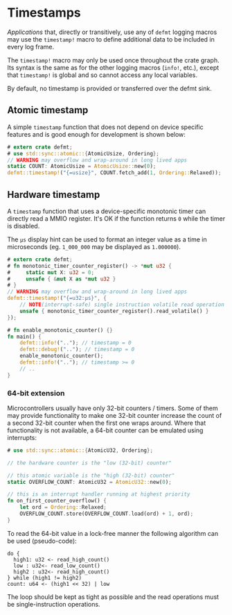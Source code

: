 # Timestamps

*Applications* that, directly or transitively, use any of `defmt` logging macros may use the `timestamp!` macro to define additional data to be included in every log frame.

The `timestamp!` macro may only be used once throughout the crate graph. Its syntax is the same as for the other logging macros (`info!`, etc.), except that `timestamp!` is global and so cannot access any local variables.

By default, no timestamp is provided or transferred over the defmt sink.

## Atomic timestamp

A simple `timestamp` function that does not depend on device specific features and is good enough for development is shown below:

``` rust
# extern crate defmt;
# use std::sync::atomic::{AtomicUsize, Ordering};
// WARNING may overflow and wrap-around in long lived apps
static COUNT: AtomicUsize = AtomicUsize::new(0);
defmt::timestamp!("{=usize}", COUNT.fetch_add(1, Ordering::Relaxed));
```

## Hardware timestamp

A `timestamp` function that uses a device-specific monotonic timer can directly read a MMIO register.
It's OK if the function returns `0` while the timer is disabled.

The `µs` display hint can be used to format an integer value as a time in microseconds (eg. `1_000_000` may be displayed as `1.000000`).

``` rust
# extern crate defmt;
# fn monotonic_timer_counter_register() -> *mut u32 {
#     static mut X: u32 = 0;
#     unsafe { &mut X as *mut u32 }
# }
// WARNING may overflow and wrap-around in long lived apps
defmt::timestamp!("{=u32:µs}", {
    // NOTE(interrupt-safe) single instruction volatile read operation
    unsafe { monotonic_timer_counter_register().read_volatile() }
});

# fn enable_monotonic_counter() {}
fn main() {
    defmt::info!(".."); // timestamp = 0
    defmt::debug!(".."); // timestamp = 0
    enable_monotonic_counter();
    defmt::info!(".."); // timestamp >= 0
    // ..
}
```

### 64-bit extension

Microcontrollers usually have only 32-bit counters / timers.
Some of them may provide functionality to make one 32-bit counter increase the count of a second 32-bit counter when the first one wraps around.
Where that functionality is not available, a 64-bit counter can be emulated using interrupts:

``` rust
# use std::sync::atomic::{AtomicU32, Ordering};

// the hardware counter is the "low (32-bit) counter"

// this atomic variable is the "high (32-bit) counter"
static OVERFLOW_COUNT: AtomicU32 = AtomicU32::new(0);

// this is an interrupt handler running at highest priority
fn on_first_counter_overflow() {
    let ord = Ordering::Relaxed;
    OVERFLOW_COUNT.store(OVERFLOW_COUNT.load(ord) + 1, ord);
}
```

To read the 64-bit value in a lock-free manner the following algorithm can be used (pseudo-code):

``` text
do {
  high1: u32 <- read_high_count()
  low : u32<- read_low_count()
  high2 : u32<- read_high_count()
} while (high1 != high2)
count: u64 <- (high1 << 32) | low
```

The loop should be kept as tight as possible and the read operations must be single-instruction operations.
